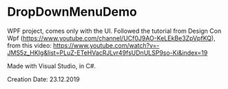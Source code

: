 # DropDownMenuDemo

WPF project, comes only with the UI. Followed the tutorial from Design Con Wpf (https://www.youtube.com/channel/UCf0J9AO-KeLEkBe3ZpVpfKQ), from this video: https://www.youtube.com/watch?v=-JMS5z_HKIg&list=PLuZ-ETeHVacRJLvr49fsUDnULSP9so-Ki&index=19

Made with Visual Studio, in C#.

Creation Date: 23.12.2019
